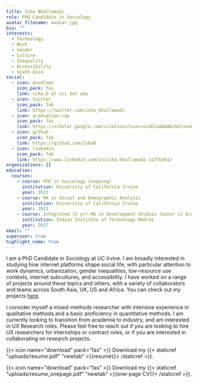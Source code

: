 ```yaml
---
title: Isha Bhallamudi
role: PhD Candidate in Sociology
avatar_filename: avatar.jpg
bio: ""
interests:
  - Technology
  - Work
  - Gender
  - Culture
  - Inequality
  - Accessibility
  - South Asia
social:
  - icon: envelope
    icon_pack: fas
    link: isha.b at uci dot edu
  - icon: twitter
    icon_pack: fab
    link: https://twitter.com/isha_bhallamudi
  - icon: graduation-cap
    icon_pack: fas
    link: https://scholar.google.com/citations?user=xidE1a8AAAAJ&hl=en&oi=ao
  - icon: github
    icon_pack: fab
    link: https://github.com/IshaB
  - icon: linkedin
    icon_pack: fab
    link: https://www.linkedin.com/in/isha-bhallamudi-3a77b5b1/
organizations: []
education:
  courses:
    - course: PhD in Sociology (ongoing)
      institution: University of California Irvine
      year: 2023
    - course: MA in Social and Demographic Analysis
      institution: University of California Irvine
      year: 2021
    - course: Integrated (5 yr) MA in Development Studies (minor in Economics)
      institution: Indian Institute of Technology Madras
      year: 2017
email: ""
superuser: true
highlight_name: true
---
```

I am a PhD Candidate in Sociology at UC Irvine. I am broadly interested in studying how internet platforms shape social life, with particular attention to work dynamics, urbanization, gender inequalities, low-resource use contexts, internet subcultures, and accessibility. I have worked on a range of projects around these topics and others, with a variety of collaborators and teams across South Asia, UK, US and Africa. You can check out my projects [here](/#projects). 

I consider myself a mixed-methods researcher with intensive experience in qualitative methods and a basic proficiency in quantitative methods. I am currently looking to transition from academia to industry, and am interested in UX Research roles. Please feel free to reach out if you are looking to hire UX researchers for internships or contract roles, or if you are interested in collaborating on research projects.

{{< icon name="download" pack="fas" >}} Download my {{< staticref "uploads/resume.pdf" "newtab" >}}resumé{{< /staticref >}}.

{{< icon name="download" pack="fas" >}} Download my {{< staticref "uploads/resume_onepage.pdf" "newtab" >}}one-page CV{{< /staticref >}}.
